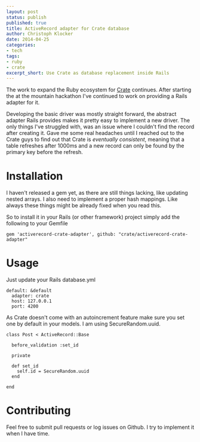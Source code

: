 ```yaml
---
layout: post
status: publish
published: true
title: ActiveRecord adapter for Crate database
author: Christoph Klocker
date: 2014-04-25
categories:
- tech
tags:
- ruby
- crate
excerpt_short: Use Crate as database replacement inside Rails
---
```


The work to expand the Ruby ecosystem for [Crate](http://www.crate.io) continues. After starting the
at the mountain hackathon I've continued to work on providing a Rails adapter for it.

Developing the basic driver was mostly straight forward, the abstract adapter Rails provides makes it pretty easy to implement
a new driver. The only things I've struggled with, was an issue where I couldn't find the record after creating it. Gave me
some real headaches until I reached out to the Crate guys to find out that Crate is _eventually consistent_, meaning that
a table refreshes after 1000ms and a new record can only be found by the primary key before the refresh.

# Installation

I haven't released a gem yet, as there are still things lacking, like updating nested arrays. I also need to implement
a proper hash mappings. Like always these things might be already fixed when you read this.

So to install it in your Rails (or other framework) project simply add the following to your Gemfile

    gem 'activerecord-crate-adapter', github: "crate/activerecord-crate-adapter"

# Usage

Just update your Rails database.yml

    default: &default
      adapter: crate
      host: 127.0.0.1
      port: 4200

As Crate doesn't come with an autoincrement feature make sure you set one by default in your models. I am using
SecureRandom.uuid.

    class Post < ActiveRecord::Base

      before_validation :set_id

      private

      def set_id
        self.id = SecureRandom.uuid
      end

    end

# Contributing

Feel free to submit pull requests or log issues on Github. I try to implement it when I have time.